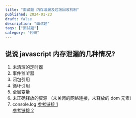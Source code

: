 ```yaml
---
title: "面试题 内存泄漏及垃圾回收机制"
published: 2024-01-23
draft: false
description: "面试题"
tags: ["面试题"]
category: "代码"
---
```


## 说说 javascript 内存泄漏的几种情况?

1. 未清理的定时器
2. 事件监听器
3. 闭包引用
4. 循环引用
5. 全局变量
6. 未正确释放的资源 （未关闭的网络连接，未释放的 dom 元素）
7. console.log
   [参考链接 1](https://developer.aliyun.com/article/976144)  
   [参考链接 2](https://juejin.cn/post/6984188410659340324)
